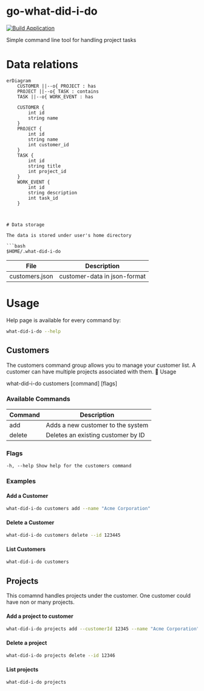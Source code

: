 # go-what-did-i-do

[![Build Application](https://github.com/joukojo/go-what-did-i-do/actions/workflows/build.yml/badge.svg?branch=develop)](https://github.com/joukojo/go-what-did-i-do/actions/workflows/build.yml)

Simple command line tool for handling project tasks

# Data relations 

```mermaid
erDiagram
    CUSTOMER ||--o{ PROJECT : has
    PROJECT ||--o{ TASK : contains
    TASK ||--o{ WORK_EVENT : has

    CUSTOMER {
        int id
        string name
    }
    PROJECT {
        int id
        string name
        int customer_id
    }
    TASK {
        int id
        string title
        int project_id
    }
    WORK_EVENT {
        int id
        string description
        int task_id
    }



# Data storage

The data is stored under user's home directory 

```bash
$HOME/.what-did-i-do  
```

| File    | Description |
| -------- | ------- |
| customers.json  |  customer-data in json-format    |

# Usage 

Help page is available for every command by: 

```bash 
what-did-i-do --help 
```


## Customers 

The customers command group allows you to manage your customer list. A customer can have multiple projects associated with them.
🔧 Usage

what-did-i-do customers [command] [flags]

### Available Commands

| Command    | Description |
| -------- | ------- |
| add  | Adds a new customer to the system    |
| delete | Deletes an existing customer by ID     |

### Flags

    -h, --help Show help for the customers command

### Examples 

#### Add a Customer

```bash
what-did-i-do customers add --name "Acme Corporation"
```

#### Delete a Customer

```bash
what-did-i-do customers delete --id 123445 
```

#### List Customers 

```bash
what-did-i-do customers 
```

## Projects 

This comamnd handles projects under the customer. One customer could have non or many projects. 

#### Add a project to customer


```bash
what-did-i-do projects add --customerId 12345 --name "Acme Corporation"
```

#### Delete a project

```bash
what-did-i-do projects delete --id 12346
```

#### List projects 

```bash
what-did-i-do projects 
```